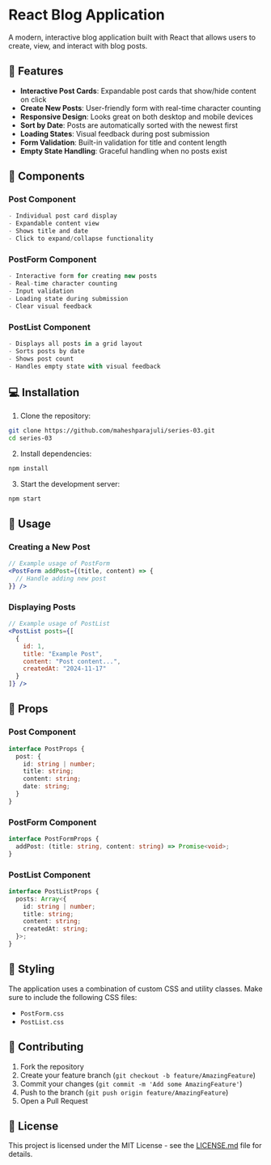 # React Blog Application

A modern, interactive blog application built with React that allows users to create, view, and interact with blog posts.

## 🌟 Features

- **Interactive Post Cards**: Expandable post cards that show/hide content on click
- **Create New Posts**: User-friendly form with real-time character counting
- **Responsive Design**: Looks great on both desktop and mobile devices
- **Sort by Date**: Posts are automatically sorted with the newest first
- **Loading States**: Visual feedback during post submission
- **Form Validation**: Built-in validation for title and content length
- **Empty State Handling**: Graceful handling when no posts exist

## 🚀 Components

### Post Component
```jsx
- Individual post card display
- Expandable content view
- Shows title and date
- Click to expand/collapse functionality
```

### PostForm Component
```jsx
- Interactive form for creating new posts
- Real-time character counting
- Input validation
- Loading state during submission
- Clear visual feedback
```

### PostList Component
```jsx
- Displays all posts in a grid layout
- Sorts posts by date
- Shows post count
- Handles empty state with visual feedback
```

## 💻 Installation

1. Clone the repository:
```bash
git clone https://github.com/maheshparajuli/series-03.git
cd series-03
```

2. Install dependencies:
```bash
npm install
```

3. Start the development server:
```bash
npm start
```

## 🔧 Usage

### Creating a New Post
```jsx
// Example usage of PostForm
<PostForm addPost={(title, content) => {
  // Handle adding new post
}} />
```

### Displaying Posts
```jsx
// Example usage of PostList
<PostList posts={[
  {
    id: 1,
    title: "Example Post",
    content: "Post content...",
    createdAt: "2024-11-17"
  }
]} />
```

## 📝 Props

### Post Component
```typescript
interface PostProps {
  post: {
    id: string | number;
    title: string;
    content: string;
    date: string;
  }
}
```

### PostForm Component
```typescript
interface PostFormProps {
  addPost: (title: string, content: string) => Promise<void>;
}
```

### PostList Component
```typescript
interface PostListProps {
  posts: Array<{
    id: string | number;
    title: string;
    content: string;
    createdAt: string;
  }>;
}
```

## 🎨 Styling

The application uses a combination of custom CSS and utility classes. Make sure to include the following CSS files:
- `PostForm.css`
- `PostList.css`

## 🤝 Contributing

1. Fork the repository
2. Create your feature branch (`git checkout -b feature/AmazingFeature`)
3. Commit your changes (`git commit -m 'Add some AmazingFeature'`)
4. Push to the branch (`git push origin feature/AmazingFeature`)
5. Open a Pull Request

## 📄 License

This project is licensed under the MIT License - see the [LICENSE.md](LICENSE.md) file for details.
